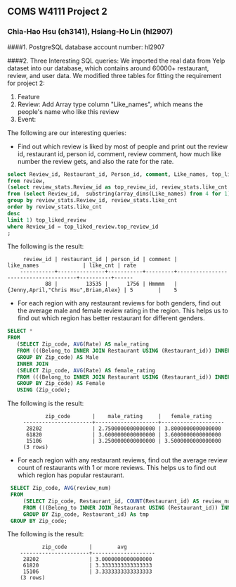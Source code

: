 ## COMS W4111 Project 2

### Chia-Hao Hsu (ch3141), Hsiang-Ho Lin (hl2907)

####1. PostgreSQL database account number: hl2907

####2. Three Interesting SQL queries:
   We imported the real data from Yelp dataset into our database, which contains around 60000+ restaurant, review, and user data. 
   We modified three tables for fitting the requirement for project 2:

   1. Feature
   2. Review: Add Array type column "Like_names", which means the people's name who like this review
   3. Event: 

   The following are our interesting queries:
  
  - Find out which review is liked by most of people and print out the review id, restaurant id, person id, comment, review comment, how much like number the review gets, and also the rate for the rate.
   
  ```sql
  select Review_id, Restaurant_id, Person_id, comment, Like_names, top_liked_review.like_cnt, Rate
  from review, 
  (select review_stats.Review_id as top_review_id, review_stats.like_cnt
  from (select Review_id,  substring(array_dims(Like_names) from 4 for 1) as like_cnt from review) review_stats
  group by review_stats.Review_id, review_stats.like_cnt
  order by review_stats.like_cnt
  desc
  limit 1) top_liked_review
  where Review_id = top_liked_review.top_review_id
  ;  
  ```
  The following is the result:

         review_id | restaurant_id | person_id | comment |              like_names              | like_cnt | rate
        -----------+---------------+-----------+---------+--------------------------------------+----------+------
                88 |         13535 |      1756 | Hmmmm   | {Jenny,April,"Chris Hsu",Brian,Alex} | 5        |    5

  - For each region with any restaurant reviews for both genders, find out the average male and female review rating in the region. This helps us to find out which region has better restaurant for different genders.
  
   ```sql
  SELECT *
  FROM 
      (SELECT Zip_code, AVG(Rate) AS male_rating
      FROM (((Belong_to INNER JOIN Restaurant USING (Restaurant_id)) INNER JOIN Region Using (Region_id)) INNER JOIN Review USING (Restaurant_id)) INNER JOIN (SELECT * FROM Person WHERE gender = 'male') AS tmp Using (Person_id)
      GROUP BY Zip_code) AS Male
      INNER JOIN
      (SELECT Zip_code, AVG(Rate) AS female_rating
      FROM (((Belong_to INNER JOIN Restaurant USING (Restaurant_id)) INNER JOIN Region Using (Region_id)) INNER JOIN Review USING (Restaurant_id)) INNER JOIN (SELECT * FROM Person WHERE gender = 'female') AS tmp Using (Person_id)
      GROUP BY Zip_code) AS Female 
      USING (Zip_code);
  ```
  The following is the result:


                zip_code       |    male_rating     |   female_rating    
         ----------------------+--------------------+--------------------
          28202                | 2.7500000000000000 | 3.8000000000000000
          61820                | 3.6000000000000000 | 3.6000000000000000
          15106                | 3.2500000000000000 | 3.5000000000000000
         (3 rows)

  - For each region with any restaurant reviews, find out the average review count of restaurants with 1 or more reviews. This helps us to find out which region has popular restaurant.

   ```sql
    SELECT Zip_code, AVG(review_num)
    FROM
        (SELECT Zip_code, Restaurant_id, COUNT(Restaurant_id) AS review_num
        FROM (((Belong_to INNER JOIN Restaurant USING (Restaurant_id)) INNER JOIN Region Using (Region_id)) INNER JOIN Review USING (Restaurant_id))
        GROUP BY Zip_code, Restaurant_id) As tmp
    GROUP BY Zip_code;
   ```
  The following is the result:

               zip_code       |        avg         
        ----------------------+--------------------
         28202                | 3.0000000000000000
         61820                | 3.3333333333333333
         15106                | 3.3333333333333333
        (3 rows)




